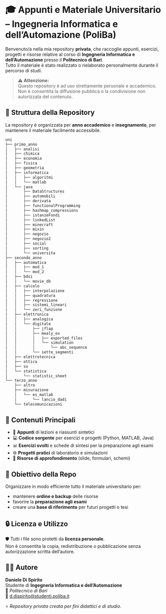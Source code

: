# 🎓 Appunti e Materiale Universitario – Ingegneria Informatica e dell’Automazione (PoliBa)

Benvenuto/a nella mia repository **privata**, che raccoglie appunti, esercizi, progetti e risorse relative al corso di **Ingegneria Informatica e dell’Automazione** presso il **Politecnico di Bari**.  
Tutto il materiale è stato realizzato o rielaborato personalmente durante il percorso di studi.

> ⚠️ **Attenzione:**  
> Questo repository è ad uso strettamente personale e accademico.  
> Non è consentita la diffusione pubblica o la condivisione non autorizzata del contenuto.


## 📂 Struttura della Repository

La repository è organizzata per **anno accademico** e **insegnamento**, per mantenere il materiale facilmente accessibile.

```sh
uni
├── primo_anno
│   ├── analisi
│   ├── chimica
│   ├── economia
│   ├── fisica
│   ├── geometria
│   ├── informatica
│   │   ├── algoritmi
│   │   └── matlab
│   └── java
│       ├── DataStructures
│       ├── automobili
│       ├── derivata
│       ├── functionalProgramming
│       ├── hashmap_compressions
│       ├── istanzeFondi
│       ├── linkedList
│       ├── minecraft
│       ├── mixin
│       ├── negozio
│       ├── negozio2
│       ├── social
│       ├── sorting
│       └── universita
├── secondo_anno
│   ├── automatica
│   │   ├── mod_1
│   │   └── mod_2
│   ├── bdsi
│   │   └── movie_db
│   ├── calcolo
│   │   ├── interpolazione
│   │   ├── quadratura
│   │   ├── regressione
│   │   ├── sistemi_lineari
│   │   └── zeri_funzione
│   ├── elettronica
│   │   ├── analogica
│   │   └── digitale
│   │       ├── jflap
│   │       ├── mealy_ex
│   │       │   ├── exported_files
│   │       │   └── simulation
│   │       │       └── abc_sequence
│   │       └── sette_segmenti
│   ├── elettrotecnica
│   ├── ottica
│   ├── so
│   └── statistica
│       └── statistic_sheet
└── terzo_anno
    ├── altro
    ├── misurazione
    │   └── es_matlab
    │       └── lancio_dadi
    └── telecomunicazioni
```


## 🧠 Contenuti Principali

- 📘 **Appunti** di lezioni e riassunti sintetici  
- 💻 **Codice sorgente** per esercizi e progetti (Python, MATLAB, Java)  
- 📊 **Esercizi svolti** e schede di sintesi per la preparazione agli esami  
- ⚙️ **Progetti pratici** di laboratorio e simulazioni  
- 🧾 **Risorse di approfondimento** (slide, formulari, schemi)


## 🎯 Obiettivo della Repo

Organizzare in modo efficiente tutto il materiale universitario per:  
- mantenere **ordine e backup** delle risorse  
- favorire la **preparazione agli esami**  
- creare una **base di riferimento** per futuri progetti o tesi

## 🔒 Licenza e Utilizzo

🛡️ Tutti i file sono protetti da **licenza personale**.  
Non è consentita la copia, redistribuzione o pubblicazione senza autorizzazione scritta dell’autore.


## 👨‍💻 Autore

**Daniele Di Spirito**  
Studente di **Ingegneria Informatica e dell’Automazione**  
📍 *Politecnico di Bari*  
📧 d.dispirito@studenti.poliba.it 


⭐ *Repository privata creata per fini didattici e di studio.*
